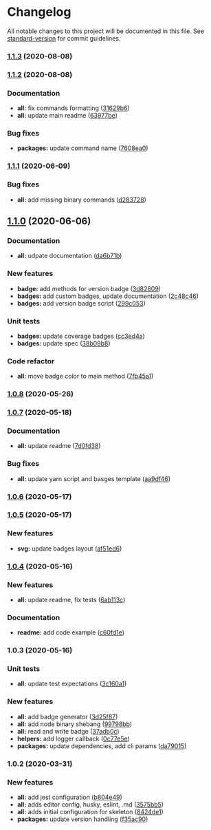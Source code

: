 # Changelog

All notable changes to this project will be documented in this file. See [standard-version](https://github.com/conventional-changelog/standard-version) for commit guidelines.

### [1.1.3](https://github.com/adam-sokolowski/badges/compare/v1.1.2...v1.1.3) (2020-08-08)

### [1.1.2](https://github.com/adam-sokolowski/badges/compare/v1.1.1...v1.1.2) (2020-08-08)


### Documentation

* **all:** fix commands formatting ([31629b6](https://github.com/adam-sokolowski/badges/commit/31629b656dcd13c60fb97b22ee0f94bc5c39ad87))
* **all:** update main readme ([63977be](https://github.com/adam-sokolowski/badges/commit/63977be911a0417d0d364a1eaf59427505f02243))


### Bug fixes

* **packages:** update command name ([7608ea0](https://github.com/adam-sokolowski/badges/commit/7608ea0535f0395feea57fc83cbd2babefa87cd9))

### [1.1.1](https://github.com/adam-sokolowski/badges/compare/v1.1.0...v1.1.1) (2020-06-09)


### Bug fixes

* **all:** add missing binary commands ([d283728](https://github.com/adam-sokolowski/badges/commit/d2837287b6ff0a13039ebea6e5ef0ad7ad06830e))

## [1.1.0](https://github.com/adam-sokolowski/badges/compare/v1.0.8...v1.1.0) (2020-06-06)


### Documentation

* **all:** udpate documentation ([da6b71b](https://github.com/adam-sokolowski/badges/commit/da6b71ba9b2ffea19d0972b1ad3e4e681701dd9e))


### New features

* **badge:** add methods for version badge ([3d82809](https://github.com/adam-sokolowski/badges/commit/3d828097f020765c04bf4a1e31cc884abae444b1))
* **badges:** add custom badges, update documentation ([2c48c46](https://github.com/adam-sokolowski/badges/commit/2c48c4608f670ebec57753ba548c1bc1532e30a4))
* **badges:** add version badge script ([299c053](https://github.com/adam-sokolowski/badges/commit/299c053d18bebb8d26beaf7d7870432c5d9db41a))


### Unit tests

* **badges:** update coverage badges ([cc3ed4a](https://github.com/adam-sokolowski/badges/commit/cc3ed4a9f563c844928954cd5c7753d184b188af))
* **badges:** update spec ([38b09b8](https://github.com/adam-sokolowski/badges/commit/38b09b852a91e2f274ca274a8c6988bb59f255e4))


### Code refactor

* **all:** move badge color to main method ([7fb45a1](https://github.com/adam-sokolowski/badges/commit/7fb45a10c167698b8598753b050eb7d66505e1c4))

### [1.0.8](https://github.com/adam-sokolowski/badges/compare/v1.0.7...v1.0.8) (2020-05-26)

### [1.0.7](https://github.com/adam-sokolowski/badges/compare/v1.0.6...v1.0.7) (2020-05-18)


### Documentation

* **all:** update readme ([7d0fd38](https://github.com/adam-sokolowski/badges/commit/7d0fd38390c12a2f56e023340cb52b7836d6e7b7))


### Bug fixes

* **all:** update yarn script and basges template ([aa9df46](https://github.com/adam-sokolowski/badges/commit/aa9df462e33b0aed2c52ba1939eb987130b91846))

### [1.0.6](https://github.com/adam-sokolowski/badges/compare/v1.0.5...v1.0.6) (2020-05-17)

### [1.0.5](https://github.com/adam-sokolowski/badges/compare/v1.0.4...v1.0.5) (2020-05-17)


### New features

* **svg:** update badges layout ([af51ed6](https://github.com/adam-sokolowski/badges/commit/af51ed664216caa494da570e533e165541065d1e))

### [1.0.4](https://github.com/adam-sokolowski/badges/compare/v1.0.3...v1.0.4) (2020-05-16)


### New features

* **all:** update readme, fix tests ([6ab113c](https://github.com/adam-sokolowski/badges/commit/6ab113cc19b914afb486049ca8dfbbe67f6508ac))


### Documentation

* **readme:** add code example ([c60fd1e](https://github.com/adam-sokolowski/badges/commit/c60fd1e9b310f794712100a49bc7a979f306acf5))

### 1.0.3 (2020-05-16)


### Unit tests

* **all:** update test expectations ([3c160a1](https://github.com/adam-sokolowski/badges/commit/3c160a18e9f590322a5998274c1c8f80da9874a2))


### New features

* **all:** add badge generator ([3d25f87](https://github.com/adam-sokolowski/badges/commit/3d25f873b8d9f7825d61b401bbb388997ae566f0))
* **all:** add node binary shebang ([99798bb](https://github.com/adam-sokolowski/badges/commit/99798bbca39b5341e9cb92759c04a9ac481b6139))
* **all:** read and write badge ([37adb0c](https://github.com/adam-sokolowski/badges/commit/37adb0c484e2eea97260176629790522f42ddd57))
* **helpers:** add logger callback ([0c77e5e](https://github.com/adam-sokolowski/badges/commit/0c77e5ed9e9f0ae6799c878a691e23d18f19c1b3))
* **packages:** update dependencies, add cli params ([da79015](https://github.com/adam-sokolowski/badges/commit/da79015ccd8049018384a748cacf1e05bd2fdcee))

### 1.0.2 (2020-03-31)


### New features

* **all:** add jest configuration ([b804e49](https://github.com/adam-sokolowski/ts-skeleton/commit/b804e494d54392b8fb5bf2ffe33b6736a233c5ae))
* **all:** adds editor config, husky, eslint, .md ([3575bb5](https://github.com/adam-sokolowski/ts-skeleton/commit/3575bb594814e3fe72a077b3f180ee45ec2087be))
* **all:** adds initial configuration for skeleton ([8424de1](https://github.com/adam-sokolowski/ts-skeleton/commit/8424de131f7bb86cf20310d61d5de0b9502c45d8))
* **packages:** update version handling ([f35ac90](https://github.com/adam-sokolowski/ts-skeleton/commit/f35ac904ff1b9c50bd4b73777ace35a9eb85bc02))
